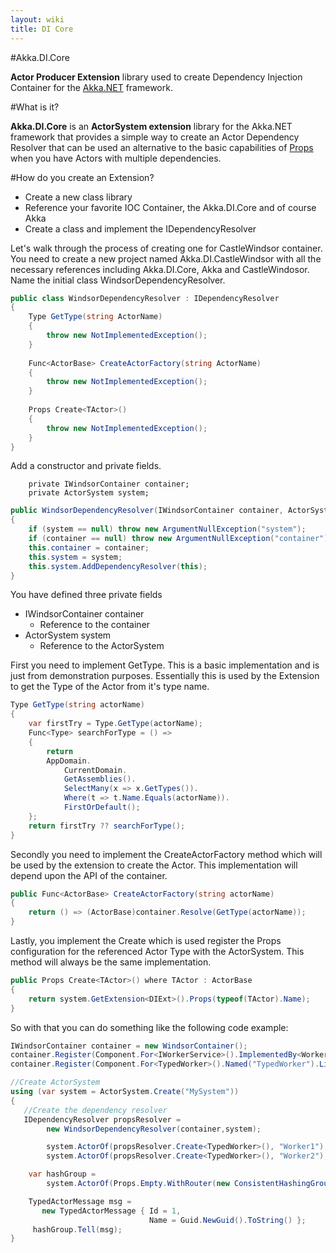 ```yaml
---
layout: wiki
title: DI Core
---
```


#Akka.DI.Core

**Actor Producer Extension** library used to create Dependency Injection Container for the [Akka.NET](https://github.com/akkadotnet/akka.net) framework.

#What is it?

**Akka.DI.Core** is an **ActorSystem extension** library for the Akka.NET framework that provides a simple way to create an Actor Dependency Resolver that can be used an alternative to the basic capabilities of [Props](http://akkadotnet.github.io/wiki/Props) when you have Actors with multiple dependencies.  

#How do you create an Extension?

-  Create a new class library
-  Reference your favorite IOC Container, the Akka.DI.Core and of course Akka
-  Create a class and implement the IDependencyResolver

Let's walk through the process of creating one for CastleWindsor container. You need to create  a new project named Akka.DI.CastleWindsor with all the necessary references including Akka.DI.Core, Akka and CastleWindosor. Name the initial class WindsorDependencyResolver.

```csharp
public class WindsorDependencyResolver : IDependencyResolver
{
	Type GetType(string ActorName)
	{
	    throw new NotImplementedException();
	}
	
	Func<ActorBase> CreateActorFactory(string ActorName)
	{
	    throw new NotImplementedException();
	}
	
	Props Create<TActor>()
	{
	    throw new NotImplementedException();
	}
}
```

Add a constructor and private fields.

		private IWindsorContainer container;
        private ActorSystem system;

```csharp
public WindsorDependencyResolver(IWindsorContainer container, ActorSystem system)
{
    if (system == null) throw new ArgumentNullException("system");
    if (container == null) throw new ArgumentNullException("container");
    this.container = container;
    this.system = system;
    this.system.AddDependencyResolver(this);
}
```

You have defined three private fields

- IWindsorContainer container
	- Reference to the container
- ActorSystem system
	- Reference to the ActorSystem

First you need to implement GetType. This is a basic implementation and is just from demonstration purposes. Essentially this is used by the Extension to get the Type of the Actor from it's type name.

```csharp
Type GetType(string actorName)
{
    var firstTry = Type.GetType(actorName);
    Func<Type> searchForType = () =>
    {
        return
        AppDomain.
            CurrentDomain.
            GetAssemblies().
            SelectMany(x => x.GetTypes()).
            Where(t => t.Name.Equals(actorName)).
            FirstOrDefault();
    };
    return firstTry ?? searchForType();
}
```
	
Secondly you need to implement the CreateActorFactory method which will be used by the extension to create the Actor. This implementation will depend upon the API of the container.

```csharp
public Func<ActorBase> CreateActorFactory(string actorName)
{
    return () => (ActorBase)container.Resolve(GetType(actorName));
}
```

Lastly, you implement the Create<TActor> which is used register the Props configuration for the referenced Actor Type with the ActorSystem. This method will always be the same implementation. 

```csharp
public Props Create<TActor>() where TActor : ActorBase
{
    return system.GetExtension<DIExt>().Props(typeof(TActor).Name);
}
```

So with that you can do something like the following code example:

```csharp
IWindsorContainer container = new WindsorContainer();
container.Register(Component.For<IWorkerService>().ImplementedBy<WorkerService>());
container.Register(Component.For<TypedWorker>().Named("TypedWorker").LifestyleTransient());

//Create ActorSystem
using (var system = ActorSystem.Create("MySystem"))
{
   //Create the dependency resolver
   IDependencyResolver propsResolver = 
		new WindsorDependencyResolver(container,system);

		system.ActorOf(propsResolver.Create<TypedWorker>(), "Worker1");
		system.ActorOf(propsResolver.Create<TypedWorker>(), "Worker2");

    var hashGroup = 
        system.ActorOf(Props.Empty.WithRouter(new ConsistentHashingGroup(config)));

    TypedActorMessage msg = 
       new TypedActorMessage { Id = 1, 
                               Name = Guid.NewGuid().ToString() };
     hashGroup.Tell(msg);
}
```

